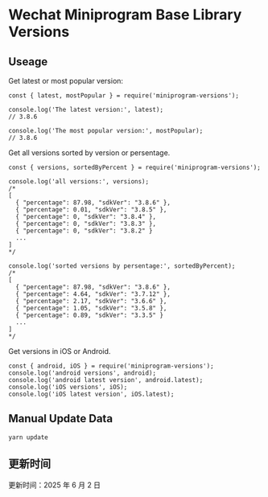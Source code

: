 
# Wechat Miniprogram Base Library Versions

## Useage

Get latest or most popular version:

```;
const { latest, mostPopular } = require('miniprogram-versions');

console.log('The latest version:', latest);
// 3.8.6

console.log('The most popular version:', mostPopular);
// 3.8.6

```

Get all versions sorted by version or persentage.

```
const { versions, sortedByPercent } = require('miniprogram-versions');

console.log('all versions:', versions);
/*
[
  { "percentage": 87.98, "sdkVer": "3.8.6" },
  { "percentage": 0.01, "sdkVer": "3.8.5" },
  { "percentage": 0, "sdkVer": "3.8.4" },
  { "percentage": 0, "sdkVer": "3.8.3" },
  { "percentage": 0, "sdkVer": "3.8.2" }
  ...
]
*/

console.log('sorted versions by persentage:', sortedByPercent);
/*
[
  { "percentage": 87.98, "sdkVer": "3.8.6" },
  { "percentage": 4.64, "sdkVer": "3.7.12" },
  { "percentage": 2.17, "sdkVer": "3.6.6" },
  { "percentage": 1.05, "sdkVer": "3.5.8" },
  { "percentage": 0.89, "sdkVer": "3.3.5" }
  ...
]
*/
```

Get versions in iOS or Android.

```
const { android, iOS } = require('miniprogram-versions');
console.log('android versions', android);
console.log('android latest version', android.latest);
console.log('iOS versions', iOS);
console.log('iOS latest version', iOS.latest);
```

## Manual Update Data

```
yarn update
```

## 更新时间

更新时间：2025 年 6 月 2 日
